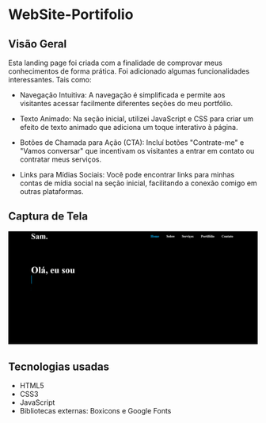 # WebSite-Portifolio
 ## Visão Geral
Esta landing page foi criada com a finalidade de comprovar meus conhecimentos de forma prática. Foi adicionado algumas funcionalidades interessantes. Tais como: 

- Navegação Intuitiva: A navegação é simplificada e permite aos visitantes acessar facilmente diferentes seções do meu portfólio.

- Texto Animado: Na seção inicial, utilizei JavaScript e CSS para criar um efeito de texto animado que adiciona um toque interativo à página.

- Botões de Chamada para Ação (CTA): Incluí botões "Contrate-me" e "Vamos conversar" que incentivam os visitantes a entrar em contato ou contratar meus serviços.

- Links para Mídias Sociais: Você pode encontrar links para minhas contas de mídia social na seção inicial, facilitando a conexão comigo em outras plataformas.

## Captura de Tela
![Texto Alternativo](./assets/images/View_landing_page.gif)

## Tecnologias usadas
- HTML5
- CSS3
- JavaScript
- Bibliotecas externas: Boxicons e Google Fonts